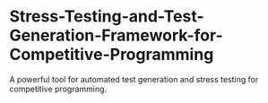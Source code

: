 # Stress-Testing-and-Test-Generation-Framework-for-Competitive-Programming
A powerful tool for automated test generation and stress testing for competitive programming.
